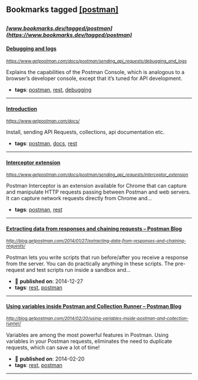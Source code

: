 ## Bookmarks tagged [[postman]](https://www.bookmarks.dev?q=[postman])

_<sup><sup>[www.bookmarks.dev/tagged/postman](https://www.bookmarks.dev/tagged/postman)</sup></sup>_
---
#### [Debugging and logs](https://www.getpostman.com/docs/postman/sending_api_requests/debugging_and_logs)
_<sup>https://www.getpostman.com/docs/postman/sending_api_requests/debugging_and_logs</sup>_

Explains the capabilities of the Postman Console, which  is analogous to a browser’s developer console, except that it’s tuned for API development.
* **tags**: [postman](../tagged/postman.md), [rest](../tagged/rest.md), [debugging](../tagged/debugging.md)
---
#### [Introduction](https://www.getpostman.com/docs/)
_<sup>https://www.getpostman.com/docs/</sup>_

Install, sending API Requests, collections, api documentation etc.
* **tags**: [postman](../tagged/postman.md), [docs](../tagged/docs.md), [rest](../tagged/rest.md)
---
#### [Interceptor extension](https://www.getpostman.com/docs/postman/sending_api_requests/interceptor_extension)
_<sup>https://www.getpostman.com/docs/postman/sending_api_requests/interceptor_extension</sup>_

Postman Interceptor is an extension available for Chrome that can capture and manipulate HTTP requests passing between Postman and web servers. It can capture network requests directly from Chrome and...
* **tags**: [postman](../tagged/postman.md), [rest](../tagged/rest.md)
---
#### [Extracting data from responses and chaining requests – Postman Blog](http://blog.getpostman.com/2014/01/27/extracting-data-from-responses-and-chaining-requests/)
_<sup>http://blog.getpostman.com/2014/01/27/extracting-data-from-responses-and-chaining-requests/</sup>_

Postman lets you write scripts that run before/after you receive a response from the server. You can do practically anything in these scripts. The pre-request and test scripts run inside a sandbox and...
* :calendar: **published on**: 2014-12-27
* **tags**: [rest](../tagged/rest.md), [postman](../tagged/postman.md)
---
#### [Using variables inside Postman and Collection Runner – Postman Blog](http://blog.getpostman.com/2014/02/20/using-variables-inside-postman-and-collection-runner/)
_<sup>http://blog.getpostman.com/2014/02/20/using-variables-inside-postman-and-collection-runner/</sup>_

Variables are among the most powerful features in Postman. Using variables in your Postman requests, eliminates the need to duplicate requests, which can save a lot of time!
* :calendar: **published on**: 2014-02-20
* **tags**: [rest](../tagged/rest.md), [postman](../tagged/postman.md)
---
